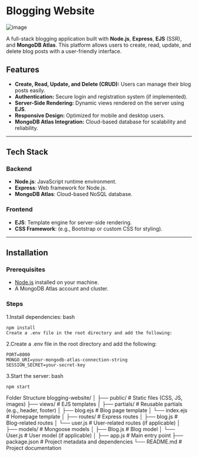 # Blogging Website
![image](https://github.com/user-attachments/assets/75c87389-d8ca-49d2-ab45-12333f34525b)

A full-stack blogging application built with **Node.js**, **Express**, **EJS** (SSR), and **MongoDB Atlas**. This platform allows users to create, read, update, and delete blog posts with a user-friendly interface.

## Features

- **Create, Read, Update, and Delete (CRUD):** Users can manage their blog posts easily.
- **Authentication:** Secure login and registration system (if implemented).
- **Server-Side Rendering:** Dynamic views rendered on the server using **EJS**.
- **Responsive Design:** Optimized for mobile and desktop users.
- **MongoDB Atlas Integration:** Cloud-based database for scalability and reliability.

---

## Tech Stack

### Backend
- **Node.js**: JavaScript runtime environment.
- **Express**: Web framework for Node.js.
- **MongoDB Atlas**: Cloud-based NoSQL database.

### Frontend
- **EJS**: Template engine for server-side rendering.
- **CSS Framework**: (e.g., Bootstrap or custom CSS for styling).

---

## Installation

### Prerequisites
- [Node.js](https://nodejs.org/) installed on your machine.
- A MongoDB Atlas account and cluster.

### Steps
1.Install dependencies:
bash
```
npm install
Create a .env file in the root directory and add the following:
```
2.Create a .env file in the root directory and add the following:
```
PORT=8000
MONGO_URI=your-mongodb-atlas-connection-string
SESSION_SECRET=your-secret-key
```
3.Start the server:
bash
```
npm start
```

Folder Structure
blogging-website/
│
├── public/                # Static files (CSS, JS, images)
├── views/                 # EJS templates
│   ├── partials/          # Reusable partials (e.g., header, footer)
│   ├── blog.ejs           # Blog page template
│   └── index.ejs          # Homepage template
│
├── routes/                # Express routes
│   ├── blog.js            # Blog-related routes
│   └── user.js            # User-related routes (if applicable)
│
├── models/                # Mongoose models
│   ├── Blog.js            # Blog model
│   └── User.js            # User model (if applicable)
│
├── app.js                 # Main entry point
├── package.json           # Project metadata and dependencies
└── README.md              # Project documentation
